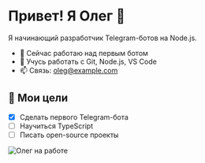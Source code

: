 # Привет! Я Олег 👋

Я начинающий разработчик Telegram-ботов на Node.js.

- 🔭 Сейчас работаю над первым ботом
- 🌱 Учусь работать с Git, Node.js, VS Code
- 📫 Связь: oleg@example.com

## 🚀 Мои цели

- [x] Сделать первого Telegram-бота
- [ ] Научиться TypeScript
- [ ] Писать open-source проекты

![Олег на работе](https://media.giphy.com/media/LmNwrBhejkK9EFP504/giphy.gif)
